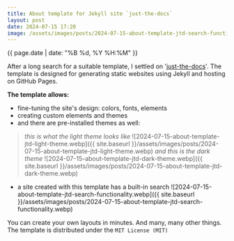 ```yaml
---
title: About template for Jekyll site `just-the-docs`
layout: post
date: 2024-07-15 17:20
image: /assets/images/posts/2024-07-15-about-template-jtd-search-functionality.webp
---
```


<div class="post-date">
{{ page.date | date: "%B %d, %Y %H:%M" }}
</div>
<div> <nbsp/> </div>

After a long search for a suitable template, I settled on '[just-the-docs]'. The template is designed for generating static websites using Jekyll and hosting on GitHub Pages.

**The template allows:**
- fine-tuning the site's design: colors, fonts, elements
- creating custom elements and themes
- and there are pre-installed themes as well:
> *this is what the light theme looks like*
![2024-07-15-about-template-jtd-light-theme.webp]({{ site.baseurl }}/assets/images/posts/2024-07-15-about-template-jtd-light-theme.webp)
*and this is the dark theme*
![2024-07-15-about-template-jtd-dark-theme.webp]({{ site.baseurl }}/assets/images/posts/2024-07-15-about-template-jtd-dark-theme.webp)

- a site created with this template has a built-in search
![2024-07-15-about-template-jtd-search-functionality.webp]({{ site.baseurl }}/assets/images/posts/2024-07-15-about-template-jtd-search-functionality.webp)


You can create your own layouts in minutes.
And many, many other things.
The template is distributed under the `MIT License (MIT)`

[just-the-docs]: https://just-the-docs.com/





